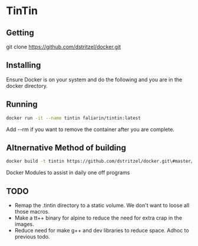 # TinTin

## Getting
git clone https://github.com/dstritzel/docker.git

## Installing
Ensure Docker is on your system and do the following and you are in the docker directory.

## Running

```bash
docker run -it --name tintin faliarin/tintin:latest
```

Add --rm if you want to remove the container after you are complete.

## Altnernative Method of building

```bash
docker build -t tintin https://github.com/dstritzel/docker.git\#master/tintin
```

Docker Modules to assist in daily one off programs

## TODO
* Remap the .tintin directory to a static volume. We don't want to loose all those macros.
* Make a tt++ binary for alpine to reduce the need for extra crap in the images.
* Reduce need for make g++ and dev libraries to reduce space. Adhoc to previous todo.
